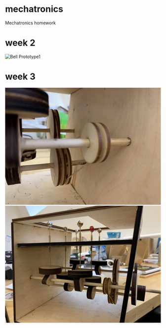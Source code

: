 # mechatronics
Mechatronics homework

# week 2
![Bell Prototype1](/Mechatronics/Assignments/week2/Prototype1_Bell_01.jpg)

# week 3
![Bell Machine documentation](/week3/polley.jpg)
![Bell Machine documentation](/week3/Prototype2_Bell_01.jpg)
